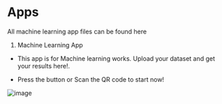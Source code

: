 # Apps
All machine learning app files can be found here

1. Machine Learning App
 - This app is for Machine learning works. Upload your dataset and get your results here!. 
 
 - Press the button or Scan the QR code to start now!
 
 ![image](https://user-images.githubusercontent.com/33366881/221342455-8b30008f-45a2-4951-a23e-13080dba9f8f.png)

